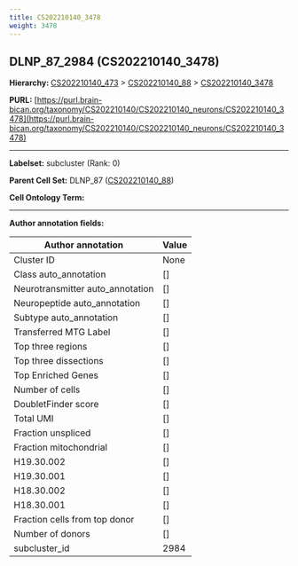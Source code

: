 ```yaml
---
title: CS202210140_3478
weight: 3478
---
```

## DLNP_87_2984 (CS202210140_3478)
<b>Hierarchy: </b>
[CS202210140_473](../CS202210140_473) >
[CS202210140_88](../CS202210140_88) >
[CS202210140_3478](../CS202210140_3478)

**PURL:** [https://purl.brain-bican.org/taxonomy/CS202210140/CS202210140_neurons/CS202210140_3478](https://purl.brain-bican.org/taxonomy/CS202210140/CS202210140_neurons/CS202210140_3478)

---


**Labelset:** subcluster (Rank: 0)

**Parent Cell Set:** DLNP_87 ([CS202210140_88](../CS202210140_88))



**Cell Ontology Term:** 

[MARKER GENES.]: #


---

[TRANSFERRED ANNOTATIONS.]: #


[AUTHOR ANNOTATION FIELDS.]: #


**Author annotation fields:**

| Author annotation | Value |
|-------------------|-------|
|Cluster ID|None|
|Class auto_annotation|[]|
|Neurotransmitter auto_annotation|[]|
|Neuropeptide auto_annotation|[]|
|Subtype auto_annotation|[]|
|Transferred MTG Label|[]|
|Top three regions|[]|
|Top three dissections|[]|
|Top Enriched Genes|[]|
|Number of cells|[]|
|DoubletFinder score|[]|
|Total UMI|[]|
|Fraction unspliced|[]|
|Fraction mitochondrial|[]|
|H19.30.002|[]|
|H19.30.001|[]|
|H18.30.002|[]|
|H18.30.001|[]|
|Fraction cells from top donor|[]|
|Number of donors|[]|
|subcluster_id|2984|
